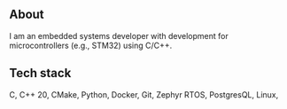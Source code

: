 ## About
I am an embedded systems developer with development for microcontrollers (e.g., STM32) using C/C++.  

## Tech stack
C, C++ 20, CMake, Python, Docker, Git, Zephyr RTOS, PostgresQL, Linux, 


